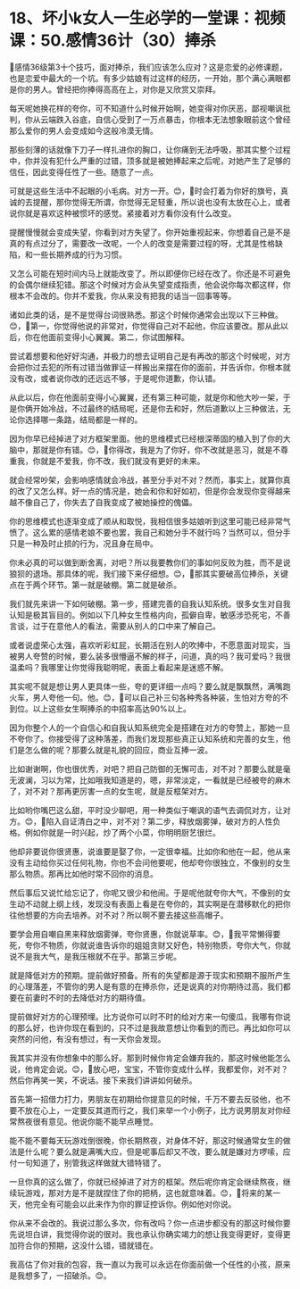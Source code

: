# 18、坏小k女人一生必学的一堂课：视频课：50.感情36计（30）捧杀

🎼感情36级第3十个技巧，面对捧杀，我们应该怎么应对？这是恋爱的必修课题，也是恋爱中最大的一个坑。有多少姑娘有过这样的经历，一开始，那个满心满眼都是你的男人。曾经把你捧得高高在上，对你是又欣赏又崇拜。

每天呢她换花样的夸你，可不知道什么时候开始啊，她变得对你厌恶，鄙视嘲讽批判，你从云端跌入谷底，自信心受到了一万点暴击，你根本无法想象眼前这个曾经那么爱你的男人会变成如今这般冷漠无情。

那些刻薄的话就像下刀子一样扎进你的胸口，让你痛到无法呼吸，那其实整个过程中，你并没有犯什么严重的过错，顶多就是被她捧起来之后呢，对她产生了足够的信任，因此变得任性了一些。随意了一点。

可就是这些生活中不起眼的小毛病。对方一开。😊，🎼时会打着为你好的旗号，真诚的去提醒，那你觉得无所谓，你觉得无足轻重，所以说也没有太放在心上，或者说你就是喜欢这种被惯坏的感觉。紧接着对方看你没有什么改变。

提醒慢慢就会变成失望，你看到对方失望了。你开始重视起来，你想着自己是不是真的有点过分了，需要改一改呢，一个人的改变是需要过程的呀，尤其是性格缺陷，和一些长期养成的行为习惯。

又怎么可能在短时间内马上就能改变了。所以即便你已经在改了。你还是不可避免的会偶尔继续犯错。那这个时候对方会从失望变成指责，他会说你每次都这样，你根本不会改的。你并不爱我，你从来没有把我的话当一回事等等。

诸如此类的话，是不是觉得台词很熟悉。那这个时候你通常会出现以下三种做。😊，🎼第一，你觉得他说的非常对，你觉得自己对不起他，你应该要改。那从此以后，你在他面前变得小心翼翼。第二，你试图解释。

尝试着想要和他好好沟通，并极力的想去证明自己是有再改的那这个时候呢，对方会把你过去犯的所有过错当做罪证一样搬出来摆在你的面前，并告诉你，你根本就没有改，或者说你改的还远远不够，于是呢你道歉，你认错。

从此以后，你在他面前变得小心翼翼，还有第三种可能，就是你和他大吵一架，于是你俩开始冷战，不过最终的结局呢，还是你去和好，然后道歉以上三种做法，无论你选择哪一条路，结局都是一样的。

因为你早已经掉进了对方框架里面。他的思维模式已经根深蒂固的植入到了你的大脑中，那就是你有错。😊，🎼你得改，我是为了你好，你不改就是恶习，就是不尊重我，你就是不爱我，你不改，我们就没有更好的未来。

就会经常吵架，会影响感情就会冷战，甚至分手对不对？然而，事实上，就算你真的改了又怎么样。好一点的情况是，她会和你和好如初，但是你会发现你变得越来越不像自己了，你失去了自我变成了被她操控的傀儡。

你的思维模式也逐渐变成了顺从和取悦，我相信很多姑娘听到这里可能已经非常气愤了。这么累的感情老娘不要也罢，我自己和她分手不就行吗？当然可以，但分手只是一种及时止损的行为，况且身在局中。

你未必真的可以做到断舍离，对吧？所以我要教你们的事如何反败为胜，而不是说狼狈的退场。那具体的呢，我们接下来仔细想。😊，🎼那其实要破高位捧杀，关键点在于两个环节。第一就是破棚。第二就是破杀。

我们就先来讲一下如何破棚。第一步，搭建完善的自我认知系统。很多女生对自我认知是极其盲目的。例如以下几种女生性格内向，孤僻自卑，敏感涉恐死宅，不善言谈，过于在意他人的看法，需要从别人的口中来了解自己。

或者说虚荣心太强，喜欢听彩虹屁，长期活在别人的吹捧中，不愿意面对现实，当被男人夸赞的时候，要么装多很懵逼不解的样子，问道，真的吗？我可爱吗？我很温柔吗？我哪里让你觉得我聪明呢，表面上看起来是迷惑不解。

其实呢不就是想让男人更具体一些，夸的更详细一点吗？要么就是飘飘然，满嘴跑火车，男人夸他一句。他。😊，🎼可以自己补三句各种秀各种装，生怕对方夸的不到位。以上这些女生啊捧杀的中招率高达90%以上。

因为你整个人的一个自信心和自我认知系统完全是搭建在对方的夸赞上，那她一旦不夸你了。你接受得了这种落差，而我们发现那些真正认知系统和完善的女生，他们是怎么做的呢？那要么就是礼貌的回应，商业互捧一波。

比如谢谢啊，你也很优秀，对吧？把自己防御的无懈可击，对不对？那要么就是毫无波澜，习以为常，比如哦我知道是的，嗯，非常淡定，一看就是已经被夸的麻木了，对不对？那再更厉害一点的女生呢，就是反框架对方。

比如哟你嘴巴这么甜，平时没少聊吧，用一种类似于嘲讽的语气去调侃对方，让对方。😊，🎼陷入自证清白之中，对不对？第二步，释放烟雾弹，破对方的人性负格。例如你就是一时兴起，炒了两个小菜，你明明厨艺很烂。

他却非要说你很贤惠，说谁要是娶了你，一定很幸福。比如你和他在一起，他从来没有主动给你买过任何礼物，你也不会问他要呢，他却夸你很独立，不像别的女生那么物质。那再比如他时常不回你的消息。

然后事后又说忙给忘记了，你呢又很少和他闹。于是呢他就夸你大气，不像别的女生动不动就上纲上线，发现没有表面上看是在夸你的，其实啊是在潜移默化的把你往他想要的方向去培养。对不对？所以啊不要去接这些高帽子。

要学会用自嘲自黑来释放烟雾弹，夸你贤惠，你就说草率。😊，🎼我平常懒得要死，夸你不物质，你就说谁告诉你的姐姐贪财又好色，特别物质，夸你大气，你就说不是我大气，是我压根就不在乎。那第三步呢。

就是降低对方的预期。提前做好预备。所有的失望都是源于现实和预期不服所产生的心理落差，不管你的男人是有意的在捧杀你，还是说真的对你期待过高，我们都要在前妻时不时的去降低对方的期待值。

提前做好对方的心理预埋。比方说你可以时不时的给对方来一句傻瓜，我哪有你说的那么好，也许你现在看到的，只不过是我故意想让你看到的而已。再比如你可以突然的问他，有没有想过，有一天你会发现。

我其实并没有你想象中的那么好。那到时候你肯定会嫌弃我的，那这时候他能怎么说，他肯定会说。😊，🎼放心吧，宝宝，不管你变成什么样，我都爱你，对不对？然后你再笑一笑，不说话。接下来我们讲讲如何破杀。

首先第一招借力打力，男朋友在初期给你提意见的时候，千万不要去反驳他，也不要不放在心上，一定要反其道而行之，我们来举一个小例子，比方说男朋友对你经常熬夜很有意见。他说你能不能早点睡觉。

能不能不要每天玩游戏倒很晚，你长期熬夜，对身体不好，那这时候通常女生的做法是什么呢？要么就是满嘴大应，但是呢事后却又不改，要么就是嫌对方啰嗦，应付一句知道了，别管我这样做就大错特错了。

一旦你真的这么做了，你就已经掉进了对方的框架。然后呢你肯定会继续熬夜，继续玩游戏，那对方是不是就捏住了你的把柄，这也就意味着。😊，🎼将来的某一天，他完全有可能会以此来作为你的罪证控诉你。例如他对你说。

你从来不会改的。我说过那么多次，你有改吗？你一点进步都没有的那这时候你要先说坦白讲，我觉得你说的很对。我也承认你确实竭力的想让我变得更好，变得更加符合你的预期，这没什么错，错就错在。

我高估了你对我的包容，我一直以为我可以永远在你面前做一个任性的小孩，原来是我想多了，一招破杀。😊。